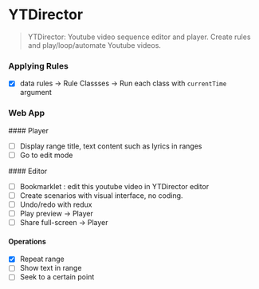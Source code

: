 # YTDirector

> YTDirector: Youtube video sequence editor and player.
  Create rules and play/loop/automate Youtube videos.

### Applying Rules

- [x] data rules -> Rule Classses -> Run each class with `currentTime` argument

### Web App

#### Player
- [ ] Display range title, text content such as lyrics in ranges
- [ ] Go to edit mode

#### Editor
- [ ] Bookmarklet : edit this youtube video in YTDirector editor
- [ ] Create scenarios with visual interface, no coding.
- [ ] Undo/redo with redux
- [ ] Play preview -> Player
- [ ] Share full-screen -> Player

#### Operations
- [x] Repeat range
- [ ] Show text in range
- [ ] Seek to a certain point